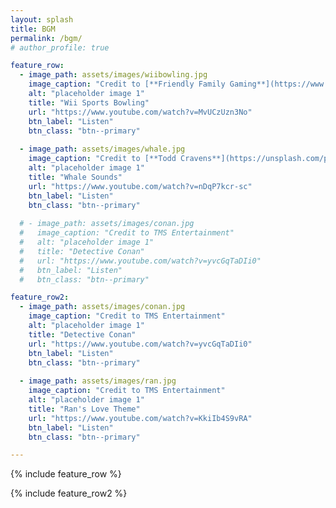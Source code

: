```yaml
---
layout: splash
title: BGM
permalink: /bgm/
# author_profile: true 

feature_row:
  - image_path: assets/images/wiibowling.jpg
    image_caption: "Credit to [**Friendly Family Gaming**](https://www.familyfriendlygaming.com/Images/2013/Wii%20Sports%20Club.html)"
    alt: "placeholder image 1"
    title: "Wii Sports Bowling"
    url: "https://www.youtube.com/watch?v=MvUCzUzn3No"
    btn_label: "Listen"
    btn_class: "btn--primary"
    
  - image_path: assets/images/whale.jpg
    image_caption: "Credit to [**Todd Cravens**](https://unsplash.com/photos/lwACYK8ScmA)"
    alt: "placeholder image 1"
    title: "Whale Sounds"
    url: "https://www.youtube.com/watch?v=nDqP7kcr-sc"
    btn_label: "Listen"
    btn_class: "btn--primary"
    
  # - image_path: assets/images/conan.jpg
  #   image_caption: "Credit to TMS Entertainment"
  #   alt: "placeholder image 1"
  #   title: "Detective Conan"
  #   url: "https://www.youtube.com/watch?v=yvcGqTaDIi0"
  #   btn_label: "Listen"
  #   btn_class: "btn--primary"

feature_row2:
  - image_path: assets/images/conan.jpg
    image_caption: "Credit to TMS Entertainment"
    alt: "placeholder image 1"
    title: "Detective Conan"
    url: "https://www.youtube.com/watch?v=yvcGqTaDIi0"
    btn_label: "Listen"
    btn_class: "btn--primary"
  
  - image_path: assets/images/ran.jpg
    image_caption: "Credit to TMS Entertainment"
    alt: "placeholder image 1"
    title: "Ran's Love Theme"
    url: "https://www.youtube.com/watch?v=KkiIb4S9vRA"
    btn_label: "Listen"
    btn_class: "btn--primary"

---
```


{% include feature_row %}

{% include feature_row2 %}